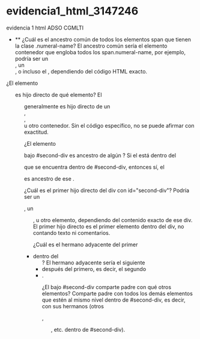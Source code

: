 # evidencia1_html_3147246
evidencia 1 html ADSO CGMLTI


-  ** ¿Cuál es el ancestro común de todos los elementos span que tienen la clase .numeral-name?
El ancestro común sería el elemento contenedor que engloba todos los span.numeral-name, por ejemplo, podría ser un <div>, un <section>, o incluso el <body>, dependiendo del código HTML exacto.

¿El elemento <ul> es hijo directo de qué elemento?
El <ul> generalmente es hijo directo de un <div>, <section>, <nav> u otro contenedor. Sin el código específico, no se puede afirmar con exactitud.

¿El elemento <p> bajo #second-div es ancestro de algún <span>?
Si el <span> está dentro del <p> que se encuentra dentro de #second-div, entonces sí, el <p> es ancestro de ese <span>.

¿Cuál es el primer hijo directo del div con id="second-div"?
Podría ser un <p>, un <ul>, u otro elemento, dependiendo del contenido exacto de ese div. El primer hijo directo es el primer elemento dentro del div, no contando texto ni comentarios.

¿Cuál es el hermano adyacente del primer <li> dentro del <ul>?
El hermano adyacente sería el siguiente <li> después del primero, es decir, el segundo <li>.

¿El <a> bajo #second-div comparte padre con qué otros elementos?
Comparte padre con todos los demás elementos que estén al mismo nivel dentro de #second-div, es decir, con sus hermanos (otros <p>, <ul>, etc. dentro de #second-div).